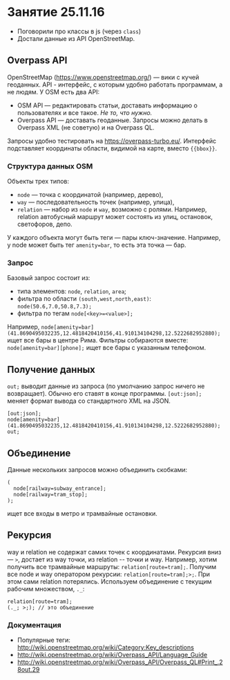 # Занятие 25.11.16

* Поговорили про классы в js (через `class`)
* Достали данные из API OpenStreetMap.

## Overpass API

OpenStreetMap (https://www.openstreetmap.org/) —
вики с кучей геоданных. API - интерфейс, с которым удобно работать программам,
а не людям. У OSM есть два API:

* OSM API — редактировать статьи, доставать информацию о пользователях и все такое. *Не то, что нужно.*
* Overpass API — доставать геоданные. Запросы можно делать в Overpass XML (не советую) и на Overpass QL.

Запросы удобно тестировать на https://overpass-turbo.eu/. Интерфейс подставляет
координаты области, видимой на карте, вместо `{{bbox}}`.

### Структура данных OSM

Объекты трех типов:
* `node` — точка с координатой (например, дерево),
* `way` — последовательность точек (например, улица),
* `relation` — набор из `node` и `way`, возможно с ролями. Например, relation
автобусный маршрут может состоять из улиц, остановок, светофоров, депо.

У каждого объекта могут быть теги — пары ключ-значение. Например, у node может
быть тег `amenity=bar`, то есть эта точка — бар.

### Запрос

Базовый запрос состоит из:

* типа элементов: `node`, `relation`, `area`;
* фильтра по области `(south,west,north,east)`: `node(50.6,7.0,50.8,7.3);`
* фильтра по тегам `node[<key>=<value>];`

Например, `node[amenity=bar](41.8690495032235,12.4818420410156,41.910134104298,12.5222682952880);`
ищет все бары в центре Рима. Фильтры собираются вместе: `node[amenity=bar][phone];` ищет
все бары c указанным телефоном.

## Получение данных

`out;` выводит данные из запроса (по умолчанию запрос ничего не возвращает).
Обычно его ставят в конце программы. `[out:json];` меняет формат вывода со
стандартного XML на JSON.
```
[out:json];
node[amenity=bar](41.8690495032235,12.4818420410156,41.910134104298,12.5222682952880);
out;
```

## Объединение

Данные нескольких запросов можно объединить скобками:
```
(
  node[railway=subway_entrance];
  node[railway=tram_stop];
);
```
ищет все входы в метро и трамвайные остановки.

## Рекурсия

way и relation не содержат самих точек с координатами.
Рекурсия вниз — `>`, достает из way точки, из relation -- точки и way.
Например, хотим получить все трамвайные маршруты: `relation[route=tram];`.
Получим все node и way оператором рекурсии: `relation[route=tram];>;`.
При этом сами relation потерялись. Используем объединение с текущим рабочим множеством, `._`:
```
relation[route=tram];
(._; >;); // это объединение
```

### Документация

* Популярные теги: http://wiki.openstreetmap.org/wiki/Category:Key_descriptions
* http://wiki.openstreetmap.org/wiki/Overpass_API/Language_Guide
* http://wiki.openstreetmap.org/wiki/Overpass_API/Overpass_QL#Print_.28out.29
